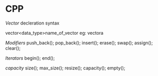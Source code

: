 # CPP

*Vector*
decleration syntax

vector<data_type>name_of_vector
eg: vector<int>a
  
*Modifiers*
push_back();
pop_back();
insert();
erase();
swap();
assign();
clear();

*Iterators*
begin();
end();
  
*capacity*
size();
max_size();
resize();
capacity();
empty();
